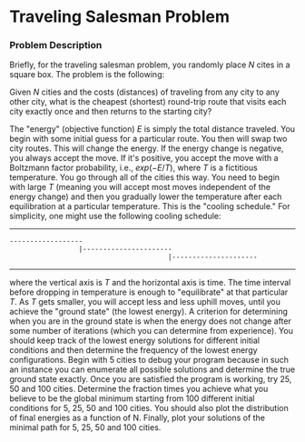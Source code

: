 # Traveling Salesman Problem

### Problem Description

Briefly, for the traveling salesman problem, you randomly place $N$ cites in a square box. The problem is the following:

Given $N$ cities and the costs (distances) of traveling from any city to any other city, what is the cheapest (shortest) round-trip route that visits each city exactly once and then returns to the starting city?

The "energy" (objective function) $E$ is simply the total distance traveled. You begin with some initial guess for a particular route. You then will swap two city routes. This will change the energy. If the energy change is negative, you always accept the move. If it's positive, you accept the move with a Boltzmann factor probability, i.e., $exp(-E/T)$, where $T$ is a fictitious temperature. You go through all of the cities this way. You need to begin with large $T$ (meaning you will accept most moves independent of the energy change) and then you gradually lower the temperature after each equilibration at a particular temperature. This is the "cooling schedule." For simplicity, one might use the following cooling schedule:

------------------
    ------------------              
                     |----------------------
                                           |---------------------

-----------------

where the vertical axis is $T$ and the horizontal axis is time. The time interval before dropping in temperature is enough to "equilibrate" at that particular $T$. As $T$ gets smaller, you will accept less and less
uphill moves, until you achieve the "ground state" (the lowest energy). A criterion for determining when you are in the ground state is when the energy does not change after some number of iterations (which you can determine from experience). You should keep track of the lowest energy solutions for different initial
conditions and then determine the frequency of the lowest energy configurations. Begin with 5 cities to debug your program because in such an instance you can enumerate all possible solutions and determine the true ground state exactly. Once you are satisfied the program is working, try 25, 50 and 100
cities. Determine the fraction times you achieve what you believe to be the global minimum starting from 100 different initial conditions for 5, 25, 50 and 100 cities. You should also plot the distribution of final energies as a function of N. Finally, plot your solutions of the minimal path for 5, 25, 50 and 100 cities.
